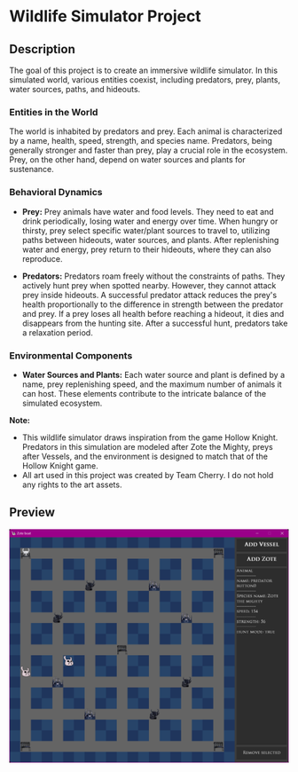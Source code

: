 # Wildlife Simulator Project

## Description

The goal of this project is to create an immersive wildlife simulator. In this simulated world, various entities coexist, including predators, prey, plants, water sources, paths, and hideouts.

### Entities in the World

The world is inhabited by predators and prey. Each animal is characterized by a name, health, speed, strength, and species name. Predators, being generally stronger and faster than prey, play a crucial role in the ecosystem. Prey, on the other hand, depend on water sources and plants for sustenance.

### Behavioral Dynamics

- **Prey:** Prey animals have water and food levels. They need to eat and drink periodically, losing water and energy over time. When hungry or thirsty, prey select specific water/plant sources to travel to, utilizing paths between hideouts, water sources, and plants. After replenishing water and energy, prey return to their hideouts, where they can also reproduce.

- **Predators:** Predators roam freely without the constraints of paths. They actively hunt prey when spotted nearby. However, they cannot attack prey inside hideouts. A successful predator attack reduces the prey's health proportionally to the difference in strength between the predator and prey. If a prey loses all health before reaching a hideout, it dies and disappears from the hunting site. After a successful hunt, predators take a relaxation period.

### Environmental Components

- **Water Sources and Plants:** Each water source and plant is defined by a name, prey replenishing speed, and the maximum number of animals it can host. These elements contribute to the intricate balance of the simulated ecosystem.

**Note:**

- This wildlife simulator draws inspiration from the game Hollow Knight. Predators in this simulation are modeled after Zote the Mighty, preys after Vessels, and the environment is designed to match that of the Hollow Knight game.
- All art used in this project was created by Team Cherry. I do not hold any rights to the art assets.

## Preview

![Project Image](image.png)
